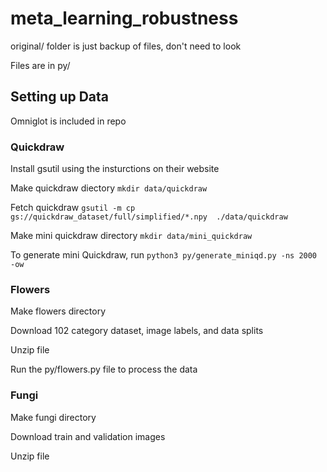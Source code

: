 # meta_learning_robustness

original/ folder is just backup of files, don't need to look

Files are in py/

## Setting up Data
Omniglot is included in repo
### Quickdraw
Install gsutil using the insturctions on their website

Make quickdraw diectory `mkdir data/quickdraw`

Fetch quickdraw `gsutil -m cp gs://quickdraw_dataset/full/simplified/*.npy  ./data/quickdraw`

Make mini quickdraw directory `mkdir data/mini_quickdraw`

To generate mini Quickdraw, run `python3 py/generate_miniqd.py -ns 2000 -ow`

### Flowers
Make flowers directory

Download 102 category dataset, image labels, and data splits

Unzip file

Run the py/flowers.py file to process the data

### Fungi
Make fungi directory

Download train and validation images

Unzip file
